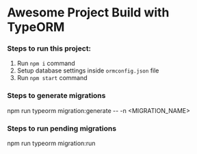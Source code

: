 # Awesome Project Build with TypeORM

### Steps to run this project:

1. Run `npm i` command
2. Setup database settings inside `ormconfig.json` file
3. Run `npm start` command

### Steps to generate migrations
npm run typeorm migration:generate -- -n <MIGRATION_NAME>

### Steps to run pending migrations

npm run typeorm migration:run
